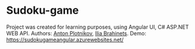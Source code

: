 # Sudoku-game
Project was created for learning purposes, using Angular UI, C# ASP.NET WEB API.
Authors: [Anton Plotnikov](https://github.com/AntonPlotnikau), [Ilia Brahinets](https://github.com/IliaBrahinets).
Demo: https://sudokugameangular.azurewebsites.net/
